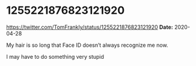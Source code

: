 # 1255221876823121920
https://twitter.com/TomFrankly/status/1255221876823121920
**Date:** 2020-04-28

My hair is so long that Face ID doesn’t always recognize me now. 

I may have to do something very stupid
